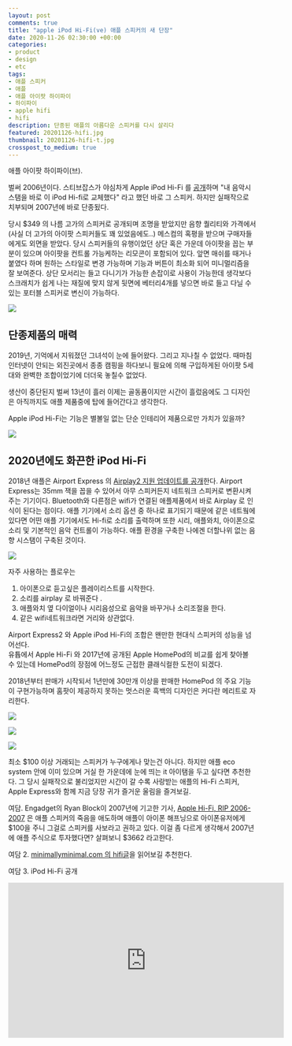 ```yaml
---
layout: post
comments: true
title: "apple iPod Hi-Fi(ve) 애플 스피커의 새 단장"
date: 2020-11-26 02:30:00 +00:00
categories:
- product
- design
- etc
tags:
- 애플 스피커
- 애플
- 애플 아이팟 하이파이
- 하이파이
- apple hifi
- hifi
description: 단종된 애플의 아름다운 스피커를 다시 살리다
featured: 20201126-hifi.jpg
thumbnail: 20201126-hifi-t.jpg
crosspost_to_medium: true
---
```


애플 아이팟 하이파이(브).

벌써 2006년이다.  스티브잡스가 야심차게 Apple iPod Hi-Fi 를 [공개](https://www.apple.com/newsroom/2006/02/28Apple-Announces-iPod-Hi-Fi/)하며 "내 음악시스탬을 바로 이 iPod Hi-fi로 교체했다" 라고 했던 바로 그 스피커.  하지만 실패작으로 치부되며 2007년에 바로 단종됬다.

당시 $349 의 나름 고가의 스피커로 공개되며 조명을 받았지만 음향 퀄리티와 가격에서(사실 더 고가의 아이팟 스피커들도 꽤 있었음에도..) 메스컴의 혹평을 받으며 구매자들에게도 외면을 받았다.  당시 스피커들의 유행이었던 상단 혹은 가운데 아이팟을 꼽는 부분이 있으며 아이팟을 컨트롤 가능케하는 리모콘이 포함되어 있다.  앞면 매쉬를 때거나 붙였다 하며 원하는 스타일로 변경 가능하며 기능과 버튼이 최소화 되어 미니멀리즘을 잘 보여준다.  상단 모서리는 들고 다니기가 가능한 손잡이로 사용이 가능한데 생각보다 스크래치가 쉽게 나는 재질에 맞지 않게 뒷면에 베터리4개를 넣으면 바로 들고 다닐 수 있는 포터블 스피커로 변신이 가능하다.

![](https://images2.imagebam.com/3e/9b/dc/2cf9bd1360995532.jpg)

## 단종제품의 매력

2019년, 기억에서 지워졌던 그녀석이 눈에 들어왔다.  그리고 지나칠 수 없었다.  때마침 인터넷이 안되는 외진곳에서 종종 캠핑을 하다보니 필요에 의해 구입하게된 아이팟 5세대와 완벽한 조합이었기에 더더욱 놓칠수 없었다.

생산이 중단된지 벌써 13년이 흘러 이제는 골동품이지만 시간이 흘렀음에도 그 디자인은 아직까지도 애플 제품중에 탑에 들어간다고 생각한다.

Apple iPod Hi-Fi는 기능은 별볼일 없는 단순 인테리어 제품으로만 가치가 있을까?

![](https://images2.imagebam.com/68/36/cd/a3962e1360995529.jpg)

## 2020년에도 화끈한 iPod Hi-Fi

2018년 애플은 Airport Express 의 [Airplay2 지원 업데이트를 공개](https://www.cnet.com/google-amp/news/apple-just-turned-your-ancient-airport-express-router-into-an-airplay-2-wireless-speaker-dongle/)한다.   Airport Express는 35mm 잭을 꼽을 수 있어서 아무 스피커든지 네트워크 스피커로 변환시켜주는 기기이다.   Bluetooth와 다른점은  wifi가 연결된 애플제품에서 바로 Airplay 로 인식이 된다는 점이다.  애플 기기에서 소리 옵션 중 하나로 표기되기 때문에 같은 네트웤에 있다면 어떤 애플 기기에서도 Hi-fi로 소리를 출력하며 또한 시리, 애플와치, 아이폰으로 소리 및 기본적인 음악 컨트롤이 가능하다.   애플 환경을 구축한 나에겐 더할나위 없는 음향 시스탬이 구축된 것이다.

![](https://images2.imagebam.com/9a/1a/b1/6c04991360995541.jpg)

자주 사용하는 플로우는 

1. 아이폰으로 듣고싶은 플레이리스트를 시작한다.
2. 소리를 airplay 로 바꿔준다 .
3. 애플와치 옆 다이얼이나 시리음성으로 음악을 바꾸거나 소리조절을 한다.
4. 같은 wifi네트워크라면 거리와 상관없다.

Airport Express2 와 Apple iPod Hi-Fi의 조합은 왠만한 현대식 스피커의 성능을 넘어선다.   
유튭에서 Apple Hi-Fi 와 2017년에 공개된 Apple HomePod의 비교를 쉽게 찾아볼 수 있는데 HomePod의 장점에 어느정도 근접한 클래식컬한 도전이 되겠다.

2018년부터 판매가 시작되서 1년만에 30만개 이상을 판매한 HomePod 의 주요 기능이 구현가능하며 홈팟이 제공하지 못하는 멋스러운 흑백의 디자인은 커다란 메리트로 자리한다.  

![](https://images2.imagebam.com/13/84/e3/4b0e731360995546.jpg)

![](https://images2.imagebam.com/ce/5e/d1/3b327a1360995551.jpg)

![](https://images2.imagebam.com/58/73/70/f295ab1360995539.jpg)

최소 $100 이상 거래되는 스피커가 누구에게나 맞는건 아니다.  하지만 애플 eco system 안에 이미 있으며 거실 한 가운데에 눈에 띄는 it 아이탬을 두고 싶다면 추천한다.  그 당시 실패작으로 불리었지만 시간이 갈 수록 사랑받는 애플의 Hi-Fi 스피커, Apple Express와 함께 지금 당장 귀가 즐거운 울림을 즐겨보길.


여담.
Engadget의 Ryan Block이 2007년에 기고한 기사, [Apple Hi-Fi, RIP 2006-2007](https://www.engadget.com/2007-09-06-apple-hi-fi-rip-2006-2007.html) 은 애플 스피커의 죽음을 애도하며 애플이 아이폰 해프닝으로 아이폰유저에게 $100을 주니 그걸로 스피커를 사보라고 권하고 있다.  이걸 좀 다르게 생각해서 2007년에 애플 주식으로 투자했다면?  살펴보니 $3662 라고한다.  

여담 2.
[minimallyminimal.com 의 hifi글](http://www.minimallyminimal.com/blog/apple-ipod-hi-fi)을 읽어보길 추천한다.

여담 3.
iPod Hi-Fi 공개
<iframe width="560" height="315" src="https://www.youtube.com/embed/R3MvnKOb5Ko" frameborder="0" allow="accelerometer; autoplay; clipboard-write; encrypted-media; gyroscope; picture-in-picture" allowfullscreen></iframe>


